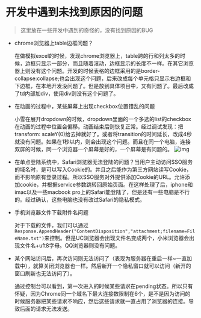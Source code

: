 # 开发中遇到未找到原因的问题

> 这里放在一些开发中遇到的奇怪的，没有找到原因的BUG

- chrome浏览器上table边框问题？
  
  在做模拟excel的时候，发现chrome浏览器上，table跨的行和列太多的时候，边框只显示一部分，而且随着滚动，边框显示的长度不一样。在其它浏览器上则没有这个问题。开发的时候表格的边框采用的是border-collapse:collapse;也会出现这个问题，后来改成每个单元格只显示右边框和下边框，在本地开发没问题了。但是放到具体项目中，又有问题了。最后改成了td内部加div，使用div则没有这个问题了。

- 在动画的过程中，某些屏幕上出现checkbox位置错乱的问题

  小雪在展开dropdown的时候，dropdown里面的一个多选的list的checkbox在动画的过程中位置会偏移。动画结束后则恢复正常。经过调试发现：把transform: scaleY(0)给去掉就好了。或者将transition的时间延长，改成4秒就没有问题。如果在1秒以内，则会出现这个问题。而且在同一个电脑，连接双屏的时候，同一个浏览器一个屏幕是好的，一个屏幕是有问题的。
  ![img](https://github.com/towersxu/snippets/raw/master/img/demo1.jpg)

- 在单点登陆系统中，Safari浏览器无法登陆的问题？当用户主动访问SSO服务的域名时，是可以写入Cookie的。并且之后能作为第三方网站读写Cookie，而不影响原有登录过程。所以SSO服务对外提供添加Cookie的URL。允许添加cookie，并根据service参数跳转回原始页面。在这样处理了后，iphone和imac以及一些macbook pro上的Safari能登陆了，但是还有一些电脑是不行的。经过确认，这些电脑也没有改过Safari的隐私模式。

- 手机浏览器文件下载附件名问题
  
  对于下载的文件，我们可以通过`Response.AppendHeader("ContentDisposition","attachment;filename=FileName.txt")`来控制。但是UC浏览器会出现文件名变成两个，小米浏览器会出现文件名+uft8字母。QQ浏览器则没有问题。

- 某个网站访问后，再次访问则无法访问了（表现为服务器在重启一样~一直加载中），就算关闭浏览器也一样。然后新开一个隐私窗口就可以访问（新开的窗口刷新也无法访问了）。

  通过控制台可以看到，第一次进入的时候某些请求在pending状态。所以只有怀疑，因为Chrome同一个域名下最大连接数限制在6个，是不是因为访问的时候服务器把某些请求不响应，然后这些请求就一直占用了浏览器的连接。导致后面的请求无法发送。
